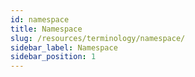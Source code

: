 ```yaml
---
id: namespace
title: Namespace
slug: /resources/terminology/namespace/
sidebar_label: Namespace
sidebar_position: 1
---
```

